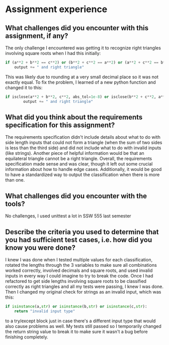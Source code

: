 
# Assignment experience

## What challenges did you encounter with this assignment, if any? 
The only challenge I encountered was getting it to recognize right triangles involving square roots when I had this initially:
```python
if (a**2 + b**2 == c**2) or (b**2 + c**2 == a**2) or (a**2 + c**2 == b**2):
    output += " and right triangle"
```
This was likely due to rounding at a very small decimal place so it was not exactly equal. To fix the problem, I learned of a new python function and changed it to this:
```python
if isclose(a**2 + b**2, c**2, abs_tol=1e-8) or isclose(b**2 + c**2, a**2, abs_tol=1e-8) or isclose(a**2 + c**2, b**2, abs_tol=1e-8):
        output += " and right triangle"
``` 

## What did you think about the requirements specification for this assignment?
The requirements specification didn't include details about what to do with side length inputs that could not form a triangle (when the sum of two sides is less than the third side) and did not include what to do with invalid inputs (like strings). Another piece of helpful information would be that an equilateral triangle cannot be a right triangle. Overall, the requirements specification made sense and was clear, though it left out some crucial information about how to handle edge cases. Additionally, it would be good to have a standardized way to output the classification when there is more than one.

## What challenges did you encounter with the tools?
No challenges, I used unittest a lot in SSW 555 last semester

## Describe the criteria you used to determine that you had sufficient test cases, i.e. how did you know you were done?
I knew I was done when I tested multiple values for each classification, rotated the lengths through the 3 variables to make sure all combinations worked correctly, involved decimals and square roots, and used invalid inputs in every way I could imagine to try to break the code. Once I had refactored to get side lengths involving square roots to be classified correctly as right triangles and all my tests were passing, I knew I was done. Then I changed my original check for strings as an invalid input, which was this:
```python
if isinstance(a,str) or isinstance(b,str) or isinstance(c,str):
    return "invalid input type"
```
to a try/except block just in case there's a different input type that would also cause problems as well. My tests still passed so I temporarily changed the return string value to break it to make sure it wasn't a bug before finishing completely.